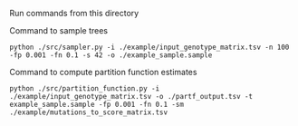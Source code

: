 Run commands from this directory

Command to sample trees

`python ./src/sampler.py -i ./example/input_genotype_matrix.tsv -n 100 -fp 0.001 -fn 0.1 -s 42 -o ./example_sample.sample`

Command to compute partition function estimates

`python ./src/partition_function.py -i ./example/input_genotype_matrix.tsv -o ./partf_output.tsv -t example_sample.sample -fp 0.001 -fn 0.1 -sm ./example/mutations_to_score_matrix.tsv`
